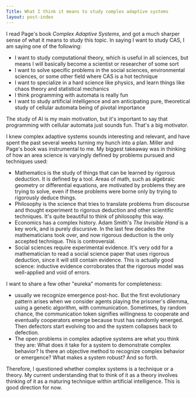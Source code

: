 ```yaml
---
Title: What I think it means to study complex adaptive systems
layout: post-index
---
```


I read Page's book *Complex Adaptive Systems*, and got a much sharper sense of what it means to study this topic. In saying I want to study CAS, I am saying one of the following:

* I want to study computational theory, which is useful in all sciences, but means I will basically become a scientist or researcher of some sort
* I want to solve specific problems in the social sciences, environmental sciences, or some other field where CAS is a hot technique
* I want to specialize in a hard science like physics, and learn things like chaos theory and statistical mechanics
* I think programming with automata is really fun
* I want to study artificial intelligence and am anticipating pure, theoretical study of cellular automata being of pivotal importance

The study of AI is my main motivation, but it's important to say that programming with cellular automata just sounds fun. That's a big motivator.

I knew complex adaptive systems sounds interesting and relevant, and have spent the past several weeks turning my hunch into a plan. Miller and Page's book was instrumental to me. My biggest takeaway was in thinking of how an area science is varyingly defined by problems pursued and techniques used:  

  * Mathematics is the study of things that can be learned by rigorous deduction. It is defined by a tool. Areas of math, such as algebraic geometry or differential equations, are motivated by problems they are trying to solve, even if these problems were borne only by trying to rigorously deduce things.
  * Philosophy is the science that tries to translate problems from discourse and thought experiment to rigorous deduction and other scientific techniques. It's quite beautiful to think of philosophy this way.
  * Economics has a complex history. Adam Smith's *The Invisible Hand* is a key work, and is purely discursive. In the last few decades the mathematicians took over, and now rigorous deduction is the only accepted technique. This is controversial.
  * Social sciences require experimental evidence. It's very odd for a mathematician to read a social science paper that uses rigorous deduction, since it will still contain evidence. This is actually good science: inductive evidence corroborates that the rigorous model was well-applied and void of errors.

  I want to share a few other "eureka" moments for completeness:

  * usually we recognize emergence post-hoc. But the first evolutionary pattern arises when we consider agents playing the prisoner's dilemma, using a genetic algorithm, with communication. Sometimes, by random chance, the communication token signifies willingness to cooperate and eventually cooperators emerge because trust has randomly emerged. Then defectors start evolving too and the system collapses back to defection.
  * The open problems in complex adaptive systems are what you think they are: What does it take for a system to demonstrate complex behavior? Is there an objective method to recognize complex behavior or emergence? What makes a system robust? And so forth.

 Therefore, I questioned whether complex systems is a technique or a theory. My current understanding that to think of it as a theory involves thinking of it as a maturing technique within artificial intelligence. This is good direction for now.	